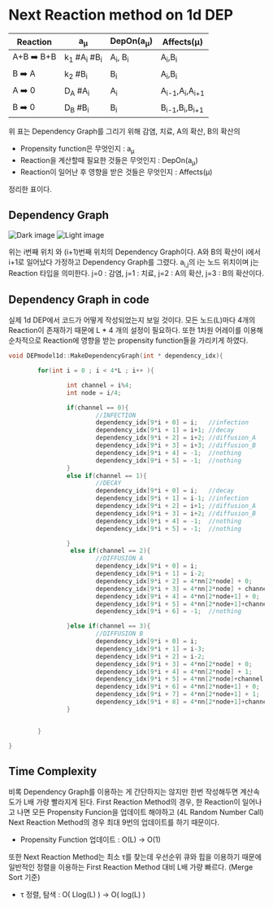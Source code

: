 # Next Reaction method on 1d DEP

| Reaction | a<sub>&mu;</sub> | DepOn(a<sub>&mu;</sub>)| Affects(&mu;)|
| ------------ | ------------- | -----------------|----------|
| A+B :arrow_right: B+B |  k<sub>1</sub> #A<sub>i</sub> #B<sub>i</sub>| A<sub>i</sub>, B<sub>i</sub>|A<sub>i</sub>,B<sub>i</sub>|
| B :arrow_right: A |  k<sub>2</sub> #B<sub>i</sub>  |B<sub>i</sub>|A<sub>i</sub>,B<sub>i</sub> |
| A :arrow_right: 0 |  D<sub>A</sub> #A<sub>i</sub>  |A<sub>i</sub>| A<sub>i-1</sub>,A<sub>i</sub>,A<sub>i+1</sub> |
| B :arrow_right: 0 |  D<sub>B</sub> #B<sub>i</sub>  |B<sub>i</sub>| B<sub>i-1</sub>,B<sub>i</sub>,B<sub>i+1</sub> |

위 표는 Dependency Graph를 그리기 위해 감염, 치료, A의 확산, B의 확산의 
- Propensity function은 무엇인지 : a<sub>&mu;</sub>
- Reaction을 계산할때 필요한 것들은 무엇인지 : DepOn(a<sub>&mu;</sub>)
- Reaction이 일어난 후 영향을 받은 것들은 무엇인지 : Affects(&mu;)

정리한 표이다.


Dependency Graph
-----

![Dark image](https://user-images.githubusercontent.com/68416208/169630782-7e81ea8f-7ffb-4343-8c54-166a28aa7426.png#gh-dark-mode-only)
![Light image](https://user-images.githubusercontent.com/68416208/169630794-747f81f2-dbbc-4a90-bfed-97456ba82621.png#gh-light-mode-only)

위는 i번째 위치 와 (i+1)번째 위치의 Dependency Graph이다. A와 B의 확산이 i에서 i+1로 일어났다 가정하고 Dependency Graph를 그렸다. a<sub>i,j</sub>의 i는 노드 위치이며 j는 Reaction 타입을 의미한다. j=0 : 감염, j=1 : 치료, j=2 : A의 확산, j=3 : B의 확산이다.


Dependency Graph in code
-----

실제 1d DEP에서 코드가 어떻게 작성되었는지 보일 것이다. 모든 노드(L)마다 4개의 Reaction이 존재하기 때문에 L * 4 개의 설정이 필요하다. 또한 1차원 어레이를 이용해 순차적으로 Reaction에 영향을 받는 propensity function들을 가리키게 하였다.

```c++
void DEPmodel1d::MakeDependencyGraph(int * dependency_idx){

        for(int i = 0 ; i < 4*L ; i++ ){

                int channel = i%4;
                int node = i/4;

                if(channel == 0){
                        //INFECTION
                        dependency_idx[9*i + 0] = i;   //infection
                        dependency_idx[9*i + 1] = i+1; //decay
                        dependency_idx[9*i + 2] = i+2; //diffusion_A
                        dependency_idx[9*i + 3] = i+3; //diffusion_B
                        dependency_idx[9*i + 4] = -1;  //nothing
                        dependency_idx[9*i + 5] = -1;  //nothing
                }
                else if(channel == 1){
                        //DECAY
                        dependency_idx[9*i + 0] = i;   //decay
                        dependency_idx[9*i + 1] = i-1; //infection
                        dependency_idx[9*i + 2] = i+1; //diffusion_A
                        dependency_idx[9*i + 3] = i+2; //diffusion_B
                        dependency_idx[9*i + 4] = -1;  //nothing
                        dependency_idx[9*i + 5] = -1;  //nothing

                }
                 else if(channel == 2){
                        //DIFFUSION A
                        dependency_idx[9*i + 0] = i;                      //diffusion_A
                        dependency_idx[9*i + 1] = i-2;                    //infection
                        dependency_idx[9*i + 2] = 4*nn[2*node] + 0;       //infection left
                        dependency_idx[9*i + 3] = 4*nn[2*node] + channel; //diffusion_A, left
                        dependency_idx[9*i + 4] = 4*nn[2*node+1] + 0;     //infection right
                        dependency_idx[9*i + 5] = 4*nn[2*node+1]+channel; //diffusion_A, right
                        dependency_idx[9*i + 6] = -1;  //nothing

                }else if(channel == 3){
                        //DIFFUSION B
                        dependency_idx[9*i + 0] = i;                      //diffusion_B
                        dependency_idx[9*i + 1] = i-3;                    //infection
                        dependency_idx[9*i + 2] = i-2;                    //decay
                        dependency_idx[9*i + 3] = 4*nn[2*node] + 0;       //infection left
                        dependency_idx[9*i + 4] = 4*nn[2*node] + 1;       //decay left
                        dependency_idx[9*i + 5] = 4*nn[2*node]+channel;   //diffusion_B, left
                        dependency_idx[9*i + 6] = 4*nn[2*node+1] + 0;     //infection right
                        dependency_idx[9*i + 7] = 4*nn[2*node+1] + 1;     //decay right
                        dependency_idx[9*i + 8] = 4*nn[2*node+1]+channel; //diffusion_B, right
                }


        }

}
```

Time Complexity
----

비록 Dependency Graph를 이용하는 게 간단하지는 않지만 한번 작성해두면 계산속도가 L배 가량 빨라지게 된다. First Reaction Method의 경우, 한 Reaction이 일어나고 나면 모든 Propensity Funcion을 업데이트 해야하고 (4L Random Number Call) Next Reaction Method의 경우 최대 9번의 업데이트를 하기 때문이다.
- Propensity Function 업데이트 :  O(L) -> O(1)

또한 Next Reaction Method는 최소 &tau;를 찾는데 우선순위 큐와 힙을 이용하기 때문에 일반적인 정렬을 이용하는 First Reaction Method 대비 L배 가량 빠르다. (Merge Sort 기준) 
- &tau; 정렬, 탐색 : O( Llog(L) ) -> O( log(L) )
